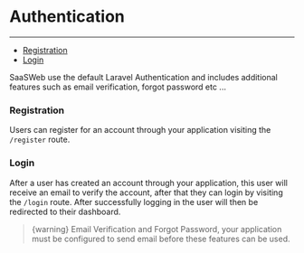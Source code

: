 # Authentication

---

- [Registration](#section-1)
- [Login](#section-2)

SaaSWeb use the default Laravel Authentication and includes additional features such as email verification, forgot password etc ...

<a name="section-1"></a>

### Registration
Users can register for an account through your application visiting the `/register` route.


<a name="section-2"></a>

### Login
After a user has created an account through your application, this user will receive an email to verify the account, after that they can login by visiting the `/login` route. After successfully logging in the user will then be redirected to their dashboard.

> {warning} Email Verification and Forgot Password, your application must be configured to send email before these features can be used.

